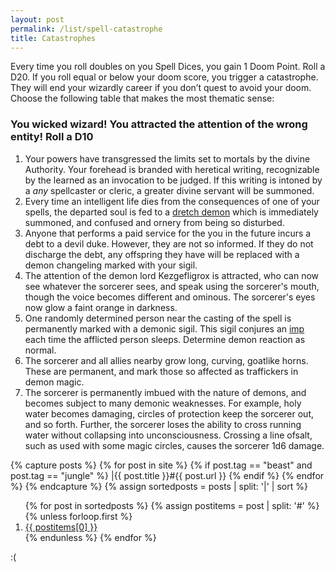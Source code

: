 ```yaml
---
layout: post
permalink: /list/spell-catastrophe
title: Catastrophes
---
```


Every time you roll doubles on you Spell Dices, you gain 1 Doom Point. Roll a D20. If you roll equal or below your doom score, you trigger a catastrophe. They will end your wizardly career if you don’t quest to avoid your doom. Choose the following table that makes the most thematic sense:

### You wicked wizard! You attracted the attention of the wrong entity! Roll a D10

1. Your powers have transgressed the limits set to mortals by the divine Authority. Your forehead is branded with heretical writing, recognizable by the learned as an invocation to be judged. If this writing is intoned by a _any_ spellcaster or cleric, a greater divine servant will be summoned.
2. Every time an intelligent life dies from the consequences of one of your spells, the departed soul is fed to a [dretch demon](/monsters/dretch) which is immediately summoned, and confused and ornery from being so disturbed.
3. Anyone that performs a paid service for the you in the future incurs a debt to a devil duke. However, they are not so informed. If they do not discharge the debt, any offspring they have will be replaced with a demon changeling marked with your sigil. 
4. The attention of the demon lord Kezgefligrox is attracted, who can now see whatever the sorcerer sees, and speak using the sorcerer's mouth, though the voice becomes different and ominous. The sorcerer's eyes now glow a faint orange in darkness.
5. One randomly determined person near the casting of the spell is permanently marked with a demonic sigil. This sigil conjures an [imp](/monsters/dretch) each time the afflicted person sleeps. Determine demon reaction as normal.
6. The sorcerer and all allies nearby grow long, curving, goatlike horns. These are permanent, and mark those so affected as traffickers in demon magic.
7. The sorcerer is permanently imbued with the nature of demons, and becomes subject to many demonic weaknesses. For example, holy water becomes damaging, circles of protection keep the sorcerer out, and so forth. Further, the sorcerer loses the ability to cross running water without collapsing into unconsciousness. Crossing a line ofsalt, such as used with some magic circles, causes the sorcerer 1d6 damage.

{% capture posts %}
  {% for post in site %}
  {% if post.tag == "beast" and post.tag == "jungle" %}
    |{{ post.title }}#{{ post.url }}
  {% endif %}
  {% endfor %}
{% endcapture %}
{% assign sortedposts = posts | split: '|' | sort %}
<ol>
{% for post in sortedposts %}
{% assign postitems = post | split: '#' %}
{% unless forloop.first %}
  <li> <a href="{{ postitems[1] }}"> {{ postitems[0] }}</a></li>
{% endunless %}
{% endfor %}
</ol>

:(
